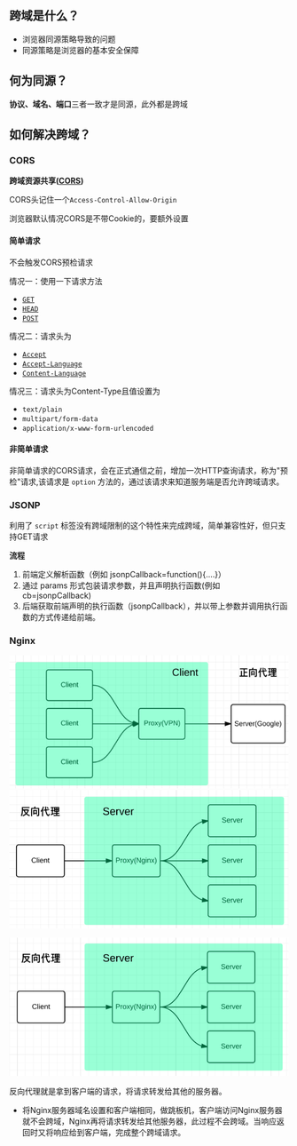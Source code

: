 ## 跨域是什么？

- 浏览器同源策略导致的问题
- 同源策略是浏览器的基本安全保障

## 何为同源？

**协议、域名、端口**三者一致才是同源，此外都是跨域

## 如何解决跨域？

### CORS

**跨域资源共享([CORS](https://link.juejin.cn/?target=https%3A%2F%2Fdeveloper.mozilla.org%2Fzh-CN%2Fdocs%2FGlossary%2FCORS))**

CORS头记住一个`Access-Control-Allow-Origin`

浏览器默认情况CORS是不带Cookie的，要额外设置

#### 简单请求

不会触发CORS预检请求

情况一：使用一下请求方法

- [`GET`](https://link.juejin.cn/?target=https%3A%2F%2Fdeveloper.mozilla.org%2Fzh-CN%2Fdocs%2FWeb%2FHTTP%2FMethods%2FGET)
- [`HEAD`](https://link.juejin.cn/?target=https%3A%2F%2Fdeveloper.mozilla.org%2Fzh-CN%2Fdocs%2FWeb%2FHTTP%2FMethods%2FHEAD)
- [`POST`](https://link.juejin.cn/?target=https%3A%2F%2Fdeveloper.mozilla.org%2Fzh-CN%2Fdocs%2FWeb%2FHTTP%2FMethods%2FPOST)

情况二：请求头为

- [`Accept`](https://link.juejin.cn/?target=https%3A%2F%2Fdeveloper.mozilla.org%2Fzh-CN%2Fdocs%2FWeb%2FHTTP%2FHeaders%2FAccept)
- [`Accept-Language`](https://link.juejin.cn/?target=https%3A%2F%2Fdeveloper.mozilla.org%2Fzh-CN%2Fdocs%2FWeb%2FHTTP%2FHeaders%2FAccept-Language)
- [`Content-Language`](https://link.juejin.cn/?target=https%3A%2F%2Fdeveloper.mozilla.org%2Fzh-CN%2Fdocs%2FWeb%2FHTTP%2FHeaders%2FContent-Language)

情况三：请求头为Content-Type且值设置为

- `text/plain`
- `multipart/form-data`
- `application/x-www-form-urlencoded`

#### 非简单请求

非简单请求的CORS请求，会在正式通信之前，增加一次HTTP查询请求，称为"预检"请求,该请求是 `option` 方法的，通过该请求来知道服务端是否允许跨域请求。



### JSONP

利用了 `script` 标签没有跨域限制的这个特性来完成跨域，简单兼容性好，但只支持GET请求

**流程**

1. 前端定义解析函数（例如 jsonpCallback=function(){....}）
2. 通过 params 形式包装请求参数，并且声明执行函数(例如 cb=jsonpCallback)
3. 后端获取前端声明的执行函数（jsonpCallback），并以带上参数并调用执行函数的方式传递给前端。

### Nginx

<img src="跨域.assets/image-20211102210103227.png" alt="image-20211102210103227" style="zoom:80%;" />![image-20211102210114507](跨域.assets/image-20211102210114507.png)

<img src="跨域.assets/image-20211102210127840.png" alt="image-20211102210127840" style="zoom:55%;" />

反向代理就是拿到客户端的请求，将请求转发给其他的服务器。

- 将Nginx服务器域名设置和客户端相同，做跳板机，客户端访问Nginx服务器就不会跨域，Nginx再将请求转发给其他服务器，此过程不会跨域。当响应返回时又将响应给到客户端，完成整个跨域请求。